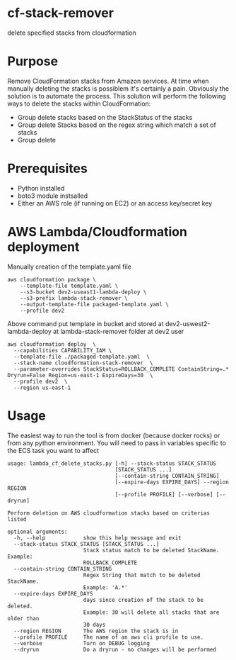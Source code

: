 # cf-stack-remover
delete specified stacks from cloudformation

# Purpose
Remove CloudFormation stacks from Amazon services. At time when manually deleting the stacks is possiblem it's certainly a pain. Obviously the solution is to automate the process. This solution will perform the following ways to delete the stacks within CloudFormation:
* Group delete stacks based on the StackStatus of the stacks
* Group delete Stacks based on the regex string which match a set of stacks
* Group delete 

# Prerequisites
* Python installed
* boto3 module instsalled
* Either an AWS role (if running on EC2) or an access key/secret key

# AWS Lambda/Cloudformation deployment

Manually creation of the template.yaml file

```
aws cloudformation package \
    --template-file template.yaml \
    --s3-bucket dev2-useast1-lambda-deploy \
    --s3-prefix lambda-stack-remover \
    --output-template-file packaged-template.yaml \
    --profile dev2
```
Above command put template in bucket and stored at dev2-uswest2-lambda-deploy at lambda-stack-remover folder at dev2 user

```
aws cloudformation deploy  \
  --capabilities CAPABILITY_IAM \
  --template-file ./packaged-template.yaml  \
  --stack-name cloudformation-stack-remover  \
  --parameter-overrides StackStatus=ROLLBACK_COMPLETE ContainString=.* Dryrun=False Region=us-east-1 ExpireDays=30  \
  --profile dev2  \
  --region us-east-1
```

# Usage

The easiest way to run the tool is from docker (because docker rocks) or from any python environment.
You will need to pass in variables specific to the ECS task you want to affect

```
usage: lambda_cf_delete_stacks.py [-h] --stack-status STACK_STATUS
                                  [STACK_STATUS ...]
                                  [--contain-string CONTAIN_STRING]
                                  [--expire-days EXPIRE_DAYS] --region REGION
                                  [--profile PROFILE] [--verbose] [--dryrun]

Perform deletion on AWS cloudformation stacks based on criterias listed

optional arguments:
  -h, --help            show this help message and exit
  --stack-status STACK_STATUS [STACK_STATUS ...]
                        Stack status match to be deleted StackName. Example:
                        ROLLBACK_COMPLETE
  --contain-string CONTAIN_STRING
                        Regex String that match to be deleted StackName.
                        Example: 'A.*'
  --expire-days EXPIRE_DAYS
                        days since creation of the stack to be deleted.
                        Example: 30 will delete all stacks that are older than
                        30 days
  --region REGION       The AWS region the stack is in
  --profile PROFILE     The name of an aws cli profile to use.
  --verbose             Turn on DEBUG logging
  --dryrun              Do a dryrun - no changes will be performed
```

